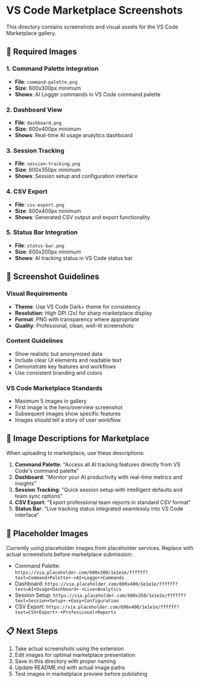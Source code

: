 # VS Code Marketplace Screenshots

This directory contains screenshots and visual assets for the VS Code Marketplace gallery.

## 📸 Required Images

### 1. Command Palette Integration
- **File**: `command-palette.png`
- **Size**: 600x300px minimum
- **Shows**: AI Logger commands in VS Code command palette

### 2. Dashboard View
- **File**: `dashboard.png` 
- **Size**: 600x400px minimum
- **Shows**: Real-time AI usage analytics dashboard

### 3. Session Tracking
- **File**: `session-tracking.png`
- **Size**: 600x350px minimum
- **Shows**: Session setup and configuration interface

### 4. CSV Export
- **File**: `csv-export.png`
- **Size**: 600x400px minimum
- **Shows**: Generated CSV output and export functionality

### 5. Status Bar Integration
- **File**: `status-bar.png`
- **Size**: 600x200px minimum
- **Shows**: AI tracking status in VS Code status bar

## 🎨 Screenshot Guidelines

### Visual Requirements
- **Theme**: Use VS Code Dark+ theme for consistency
- **Resolution**: High DPI (2x) for sharp marketplace display
- **Format**: PNG with transparency where appropriate
- **Quality**: Professional, clean, well-lit screenshots

### Content Guidelines
- Show realistic but anonymized data
- Include clear UI elements and readable text
- Demonstrate key features and workflows
- Use consistent branding and colors

### VS Code Marketplace Standards
- Maximum 5 images in gallery
- First image is the hero/overview screenshot
- Subsequent images show specific features
- Images should tell a story of user workflow

## 📝 Image Descriptions for Marketplace

When uploading to marketplace, use these descriptions:

1. **Command Palette**: "Access all AI tracking features directly from VS Code's command palette"
2. **Dashboard**: "Monitor your AI productivity with real-time metrics and insights" 
3. **Session Tracking**: "Quick session setup with intelligent defaults and team sync options"
4. **CSV Export**: "Export professional team reports in standard CSV format"
5. **Status Bar**: "Live tracking status integrated seamlessly into VS Code interface"

## 🔗 Placeholder Images

Currently using placeholder images from placeholder services. Replace with actual screenshots before marketplace submission:

- Command Palette: `https://via.placeholder.com/600x300/1e1e1e/ffffff?text=Command+Palette+-+AI+Logger+Commands`
- Dashboard: `https://via.placeholder.com/600x400/1e1e1e/ffffff?text=AI+Usage+Dashboard+-+Live+Analytics`
- Session Setup: `https://via.placeholder.com/600x350/1e1e1e/ffffff?text=Session+Setup+-+Easy+Configuration`
- CSV Export: `https://via.placeholder.com/600x400/1e1e1e/ffffff?text=CSV+Export+-+Professional+Reports`

## 📋 Next Steps

1. Take actual screenshots using the extension
2. Edit images for optimal marketplace presentation
3. Save in this directory with proper naming
4. Update README.md with actual image paths
5. Test images in marketplace preview before publishing
